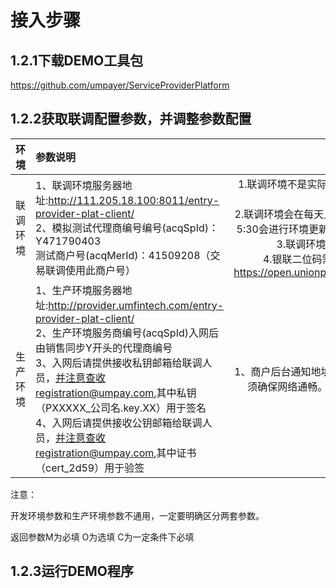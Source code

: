 # 接入步骤

## 1.2.1下载DEMO工具包

https://github.com/umpayer/ServiceProviderPlatform

## 1.2.2获取联调配置参数，并调整参数配置

            
|	环境	 |	 参数说明 	|	环境说明 	|
|:--------:|:--------|:--------:|
|联调环境|1、联调环境服务器地址:http://111.205.18.100:8011/entry-provider-plat-client/<br> 2、模拟测试代理商编号编号(acqSpId)：Y471790403<br> 测试商户号(acqMerId)：41509208（交易联调使用此商户号）|1.联调环境不是实际下短信，实际联调请联系开发人员提供短信验证码<br>2.联调环境会在每天上午10：00——10:30，下午5:00——5:30会进行环境更新会存在系统不稳定的情况，请各位知晓<br>3.联调环境微信下午16点后暂时不能交易<br>4.银联二位码需要配合开放平台上测试，路径：https://open.unionpay.com/ajweb/help/qrcodeFormPage|
|生产环境|1、生产环境服务器地址:http://provider.umfintech.com/entry-provider-plat-client/<br>2、生产环境服务商编号(acqSpId)入网后由销售同步Y开头的代理商编号<br>3、入网后请提供接收私钥邮箱给联调人员，并注意查收registration@umpay.com,其中私钥（PXXXXX_公司名.key.XX）用于签名<br>4、入网后请提供接收公钥邮箱给联调人员，并注意查收registration@umpay.com,其中证书（cert_2d59）用于验签|1、商户后台通知地址：切忌后台通知地址为公网地址，且必须确保网络通畅。否则商户将不能收到后台结果通知。|

注意：

开发环境参数和生产环境参数不通用，一定要明确区分两套参数。

返回参数M为必填 O为选填 C为一定条件下必填

## 1.2.3运行DEMO程序
